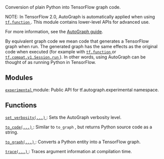 Conversion of plain Python into TensorFlow graph code.

NOTE: In TensorFlow 2.0, AutoGraph is automatically applied when using
[ `tf.function` ](https://tensorflow.google.cn/api_docs/python/tf/function). This module contains lower-level APIs for advanced use.

For more information, see the
[AutoGraph guide](https://tensorflow.google.cn/guide/autograph).

By equivalent graph code we mean code that generates a TensorFlow graph when
run. The generated graph has the same effects as the original code when executed
(for example with [ `tf.function` ](https://tensorflow.google.cn/api_docs/python/tf/function) or [ `tf.compat.v1.Session.run` ](https://tensorflow.google.cn/api_docs/python/tf/compat/v1/Session#run)). In other words,
using AutoGraph can be thought of as running Python in TensorFlow.



## Modules
[ `experimental` ](https://tensorflow.google.cn/api_docs/python/tf/compat/v2/autograph/experimental) module: Public API for tf.autograph.experimental namespace.



## Functions
[ `set_verbosity(...)` ](https://tensorflow.google.cn/api_docs/python/tf/autograph/set_verbosity): Sets the AutoGraph verbosity level.

[ `to_code(...)` ](https://tensorflow.google.cn/api_docs/python/tf/autograph/to_code): Similar to  `to_graph` , but returns Python source code as a string.

[ `to_graph(...)` ](https://tensorflow.google.cn/api_docs/python/tf/autograph/to_graph): Converts a Python entity into a TensorFlow graph.

[ `trace(...)` ](https://tensorflow.google.cn/api_docs/python/tf/autograph/trace): Traces argument information at compilation time.


